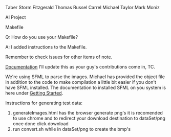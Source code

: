 Taber Storm Fitzgerald
Thomas Russel Carrel
Michael Taylor
Mark Moniz

AI Project

Makefile

Q: How do you use your Makefile?

A: I added instructions to the Makefile.


Remember to check issues for other items of note.

[Documentation](http://www.ecst.csuchico.edu/~tcarrel/580/p2/)
I'll update this as your guy's contributions come in, TC.

  We're using SFML to parse the images.  Michael has provided the object file in
addition to the code to make compilation a little bit easier if you don't have
SFML installed.  The documentation to installed SFML on you system is here 
under [Getting Started](http://www.sfml-dev.org/tutorials/2.3/).

Instructions for generating test data:
1. generateImages.html has the browser generate png's it is recomended to use chrome and to redirect your download destination to dataSet/png once done click download
2. run convert.sh while in dataSet/png to create the bmp's
